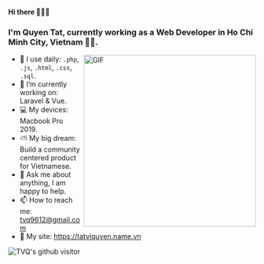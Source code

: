 #### Hi there 👋👋👋

### I'm Quyen Tat, currently working as a Web Developer in Ho Chi Minh City, Vietnam 👨‍💻.

<img align="right" alt="GIF" src="https://media.giphy.com/media/p4NLw3I4U0idi/giphy.gif" width="350px" />

- 👀 I use daily: `.php`, `.js`, `.html`, `.css`, `.sql`.
- 🌱 I’m currently working on: Laravel & Vue.
- 💻 My devices: Macbook Pro 2019.
- ⛅️ My big dream: Build a community centered product for Vietnamese.
- 💬 Ask me about anything, I am happy to help.
- 📫 How to reach me: tvq9612@gmail.com
- 📝 My site: https://tatviquyen.name.vn

![TVQ's github visitor](https://komarev.com/ghpvc/?username=tvqqq)
